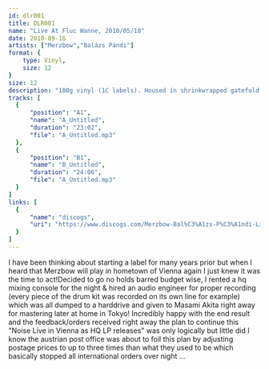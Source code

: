```yaml
---
id: dlr001
title: DLR001
name: "Live At Fluc Wanne, 2010/05/18"
date: 2010-09-16
artists: ["Merzbow","Balázs Pándi"]
format: {
    type: Vinyl,
    size: 12
}
size: 12
description: "180g vinyl (1C labels). Housed in shrinkwrapped gatefold cover. Limited to 500 hand-numbered copies."
tracks: [
  {
      "position": "A1",
      "name": "A_Untitled",
      "duration": "23:02",
      "file": "A_Untitled.mp3"
  },
  {
      "position": "B1",
      "name": "B_Untitled",
      "duration": "24:06",
      "file": "A_Untitled.mp3"
  }
]
links: [
  {
      "name": "discogs",
      "uri": "https://www.discogs.com/Merzbow-Bal%C3%A1zs-P%C3%A1ndi-Live-At-Fluc-Wanne-Vienna-20100518/master/274982"
  }
]
---
```

I have been thinking about starting a label for many years prior but when I heard that Merzbow will play in hometown of Vienna again I just knew it was the time to act!Decided to go no holds barred budget wise, I rented a hq mixing console for the night & hired an audio engineer for proper recording (every piece of the drum kit was recorded on its own line for example) which was all dumped to a harddrive and given to Masami Akita right away for mastering later at home in Tokyo!
Incredibly happy with the end result and the feedback/orders received right away the plan to continue this "Noise Live in Vienna as HQ LP releases" was only logically but little did I know the austrian post office was about to foil this plan by adjusting postage prices to up to three times than what they used to be which basically stopped all international orders over night ...
	